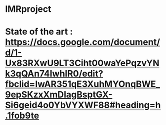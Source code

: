 # IMRproject

# State of the art : https://docs.google.com/document/d/1-Ux83RXwU9LT3Ciht00waYePqzvYNk3qQAn74IwhlR0/edit?fbclid=IwAR351qE3XuhMYOnqBWE_9epSKzxXmDIagBsptGX-Si6geid4o0YbVYXWF88#heading=h.1fob9te

